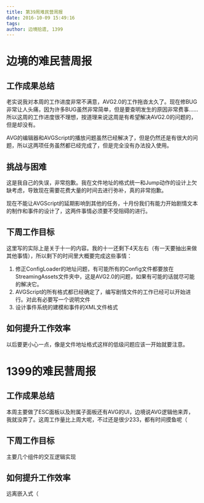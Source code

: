 ```yaml
---
title: 第39周难民营周报
date: 2016-10-09 15:49:16
tags:
author: 边境拾遗, 1399
---
```

# 边境的难民营周报

## 工作成果总结
老实说我对本周的工作进度非常不满意，AVG2.0的工作拖沓太久了。现在修BUG非常让人头痛，因为许多BUG虽然非常简单，但是要查明发生的原因非常费事……所以这周的工作进度很不理想，按道理来说这周是有希望解决AVG2.0的问题的，但是却没有。

AVG的编辑器和AVGScript的播放问题虽然已经解决了，但是仍然还是有很大的问题，所以这两项任务虽然都已经完成了，但是完全没有办法投入使用。

## 挑战与困难

这是我自己的失误，非常抱歉。我在文件地址的格式统一和Jump动作的设计上欠缺考虑，导致现在需要花费大量的时间去进行弥补，真的非常抱歉。

现在不能让AVGScript的延期影响到其他的任务，十月份我们有能力开始剧情文本的制作和事件的设计了，这两件事情必须要不受阻碍的进行。

## 下周工作目标

这里写的实际上是关于十一的内容。我的十一还剩下4天左右（有一天要抽出来做其他事情），所以剩下的时间里大概要完成这些事情：

1. 修正ConfigLoader的地址问题，有可能所有的Config文件都要放在StreamingAssets文件夹中，这是AVG2.0的问题，如果有可能的话就尽可能的解决它。
2. AVGScript的所有格式都已经确定了，编写剧情文件的工作已经可以开始进行。对此有必要写一个说明文件
3. 设计事件系统的建模和事件的XML文件格式

## 如何提升工作效率

以后要更小心一点，像是文件地址格式这样的低级问题应该一开始就要注意。
    
# 1399的难民营周报
## 工作成果总结

本周主要做了ESC面板以及附属子面板还有AVG的UI，边境说AVG逻辑他来弄，我就没弄了。这周工作量比上周大呢，不过还是很少233，都有时间摸鱼呢（

## 下周工作目标

主要几个组件的交互逻辑实现
## 如何提升工作效率
远离嵌入式（